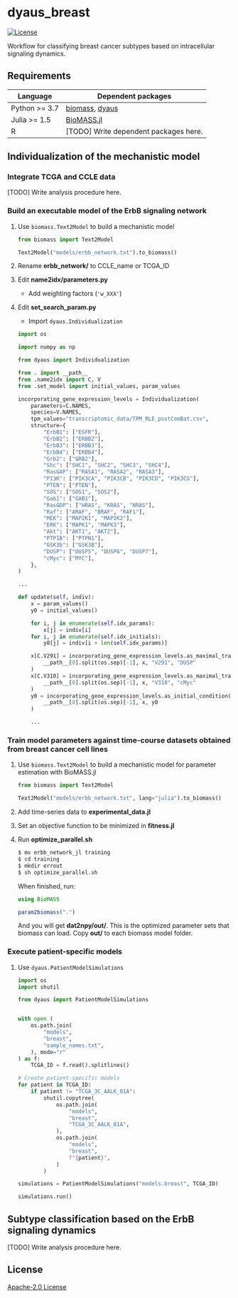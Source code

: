 # dyaus_breast

[![License](https://img.shields.io/badge/License-Apache%202.0-brightgreen.svg)](https://opensource.org/licenses/Apache-2.0)

Workflow for classifying breast cancer subtypes based on intracellular signaling dynamics.

## Requirements

| Language      | Dependent packages                                                                             |
| ------------- | ---------------------------------------------------------------------------------------------- |
| Python >= 3.7 | [biomass](https://github.com/okadalabipr/biomass), [dyaus](https://github.com/dyaus-dev/dyaus) |
| Julia >= 1.5  | [BioMASS.jl](https://github.com/himoto/BioMASS.jl)                                             |
| R             | [TODO] Write dependent packages here.                                                          |

## Individualization of the mechanistic model

### Integrate TCGA and CCLE data

[TODO] Write analysis procedure here.

### Build an executable model of the ErbB signaling network

1. Use `biomass.Text2Model` to build a mechanistic model

   ```python
   from biomass import Text2Model

   Text2Model("models/erbb_network.txt").to_biomass()
   ```

1. Rename **erbb_network/** to CCLE_name or TCGA_ID

1. Edit **name2idx/parameters.py**
   - Add weighting factors (`'w_XXX'`)
1. Edit **set_search_param.py**

   - Import `dyaus.Individualization`

   ```python
   import os

   import numpy as np

   from dyaus import Individualization

   from . import __path__
   from .name2idx import C, V
   from .set_model import initial_values, param_values

   incorporating_gene_expression_levels = Individualization(
       parameters=C.NAMES,
       species=V.NAMES,
       tpm_values="transcriptomic_data/TPM_RLE_postComBat.csv",
       structure={
           "ErbB1": ["EGFR"],
           "ErbB2": ["ERBB2"],
           "ErbB3": ["ERBB3"],
           "ErbB4": ["ERBB4"],
           "Grb2": ["GRB2"],
           "Shc": ["SHC1", "SHC2", "SHC3", "SHC4"],
           "RasGAP": ["RASA1", "RASA2", "RASA3"],
           "PI3K": ["PIK3CA", "PIK3CB", "PIK3CD", "PIK3CG"],
           "PTEN": ["PTEN"],
           "SOS": ["SOS1", "SOS2"],
           "Gab1": ["GAB1"],
           "RasGDP": ["HRAS", "KRAS", "NRAS"],
           "Raf": ["ARAF", "BRAF", "RAF1"],
           "MEK": ["MAP2K1", "MAP2K2"],
           "ERK": ["MAPK1", "MAPK3"],
           "Akt": ["AKT1", "AKT2"],
           "PTP1B": ["PTPN1"],
           "GSK3b": ["GSK3B"],
           "DUSP": ["DUSP5", "DUSP6", "DUSP7"],
           "cMyc": ["MYC"],
       },
   )

   ...

   def update(self, indiv):
       x = param_values()
       y0 = initial_values()

       for i, j in enumerate(self.idx_params):
           x[j] = indiv[i]
       for i, j in enumerate(self.idx_initials):
           y0[j] = indiv[i + len(self.idx_params)]

       x[C.V291] = incorporating_gene_expression_levels.as_maximal_transcription_rate(
           __path__[0].split(os.sep)[-1], x, "V291", "DUSP"
       )
       x[C.V310] = incorporating_gene_expression_levels.as_maximal_transcription_rate(
           __path__[0].split(os.sep)[-1], x, "V310", "cMyc"
       )
       y0 = incorporating_gene_expression_levels.as_initial_condition(
           __path__[0].split(os.sep)[-1], x, y0
       )

       ...
   ```

### Train model parameters against time-course datasets obtained from breast cancer cell lines

1. Use `biomass.Text2Model` to build a mechanistic model for parameter estimation with BioMASS.jl

   ```python
   from biomass import Text2Model

   Text2Model("models/erbb_network.txt", lang="julia").to_biomass()
   ```

1. Add time-series data to **experimental_data.jl**

1. Set an objective function to be minimized in **fitness.jl**

1. Run **optimize_parallel.sh**

   ```bash
   $ mv erbb_network_jl training
   $ cd training
   $ mkdir errout
   $ sh optimize_parallel.sh
   ```

   When finished, run:

   ```julia
   using BioMASS

   param2biomass(".")
   ```

   And you will get **dat2npy/out/**. This is the optimized parameter sets that biomass can load. Copy **out/** to each biomass model folder.

### Execute patient-specific models

1. Use `dyaus.PatientModelSimulations`

   ```python
   import os
   import shutil

   from dyaus import PatientModelSimulations


   with open (
       os.path.join(
           "models",
           "breast",
           "sample_names.txt",
       ), mode="r"
   ) as f:
       TCGA_ID = f.read().splitlines()

   # Create patient-specific models
   for patient in TCGA_ID:
       if patient != "TCGA_3C_AALK_01A":
           shutil.copytree(
               os.path.join(
                   "models",
                   "breast",
                   "TCGA_3C_AALK_01A",
               ),
               os.path.join(
                   "models",
                   "breast",
                   f"{patient}",
               )
           )

   simulations = PatientModelSimulations("models.breast", TCGA_ID)

   simulations.run()
   ```

## Subtype classification based on the ErbB signaling dynamics

[TODO] Write analysis procedure here.

## License

[Apache-2.0 License](https://opensource.org/licenses/Apache-2.0)
